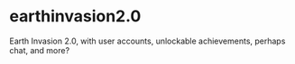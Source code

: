 # earthinvasion2.0
Earth Invasion 2.0, with user accounts, unlockable achievements, perhaps chat, and more?
